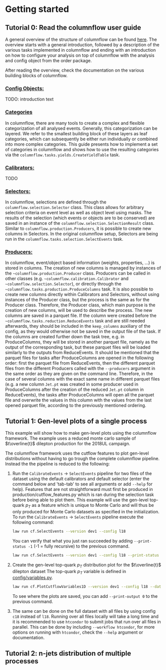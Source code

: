 # Getting started

## Tutorial 0: Read the columnflow user guide

A general overview of the structure of columnflow can be found [here](https://github.com/GhentAnalysis/columnflow/blob/master/docs/user_guide/structure.md). The overview starts with a general introduction, followed by a description of the various tasks implemented in columnflow and ending with an introduction on how to configure your analysis on top of columnflow with the analysis and config object from the order package.

After reading the overview, check the documentation on the various building blocks of columnflow.

### [Config Objects:](https://github.com/GhentAnalysis/columnflow/blob/master/docs/user_guide/building_blocks/config_objects.md)

TODO: introduction text

### [Categories](https://github.com/GhentAnalysis/columnflow/blob/master/docs/user_guide/building_blocks/config_objects.md)

In columnflow, there are many tools to create a complex and flexible categorization of all analysed events. Generally, this categorization can be layered. We refer to the smallest building block of these layers as leaf categories, which can subsequently be either run individually or combined into more complex categories. This guide presents how to implement a set of categories in columnflow and shows how to use the resulting categories via the `columnflow.tasks.yields.CreateYieldTable` task.

### [Calibrators:]((https://github.com/GhentAnalysis/columnflow/blob/master/docs/user_guide/building_blocks/calibrators.md))

TODO

### [Selectors:](https://github.com/GhentAnalysis/columnflow/blob/master/docs/user_guide/building_blocks/selectors.md)

In columnflow, selections are defined through the `columnflow.selection.Selector` class. This class allows for arbitrary selection criteria on event level as well as object level using masks. The results of the selection (which events or objects are to be conserved) are saved in an instance of the `columnflow.selection.SelectionResult` class. Similar to `columnflow.production.Producers`, it is possible to create new columns in Selectors. In the original columnflow setup, Selectors are being run in the `columnflow.tasks.selection.SelectEvents` task.

### [Producers:](https://github.com/GhentAnalysis/columnflow/blob/master/docs/user_guide/building_blocks/producers.md)

In columnflow, event/object based information (weights, properties, ...) is stored in columns.
The creation of new columns is managed by instances of the `~columnflow.production.Producer` class.
Producers can be called in other classes (e.g. `~columnflow.calibration.Calibrator` and `~columnflow.selection.Selector`), or directly through the `~columnflow.tasks.production.ProduceColumns` task.
It is also possible to create new columns directly within Calibrators and Selectors, without using instances of the Producer class, but the process is the same as for the Producer class.
Therefore, the Producer class, which main purpose is the creation of new columns, will be used to describe the process.
The new columns are saved in a parquet file.
If the column were created before the `~columnflow.tasks.reduction.ReduceEvents` task and are still needed afterwards, they should be included in the ```keep_columns``` auxiliary of the config, as they would otherwise not be saved in the output file of the task.
If the columns are created further down the task tree, e.g. in ProduceColumns, they will be stored in another parquet file, namely as the output of the corresponding task, but these parquet files will be loaded similarly to the outputs from ReduceEvents.
It should be mentioned that the parquet files for tasks after ProduceColumns are opened in the following order: first the parquet file from ReduceEvents, then the different parquet files from the different Producers called with the `--producers` argument in the same order as they are given on the command line.
Therefore, in the case of several columns with the exact same name in different parquet files (e.g. a new column `Jet.pt` was created in some producer used in ProduceColumns after the creation of the reduced `Jet.pt` column in ReduceEvents), the tasks after ProduceColumns will open all the parquet file and overwrite the values in this column with the values from the last opened parquet file, according to the previously mentioned ordering.

## Tutorial 1: Gen-level plots of a single process

This example will show how to make gen-level plots using the columnflow framework. The example uses a reduced monte carlo sample of $t\overline{t}$ dilepton production for the 2018UL campaign.

The columnflow framework uses the cutflow features to plot gen-level distributions without having to go trough the complete columnflow pipeline. Instead the the pipeline is reduced to the following:

1. Run the `CalibrateEvents` -> `SelectEvents` pipeline for two files of the dataset using the default calibrators and default selector (enter the command below and 'tab-tab' to see all arguments or add `--help` for help). Features that are not straightforward must first be produced in production/cutflow_features.py which is ran during the selection task before being able to plot them. This example will use the gen-level top-quark $p_T$ as a feature which is unique to Monte Carlo and will thus be only produced for Monte Carlo datasets as specified in the initialization. To run the `CalibrateEvents` -> `SelectEvents` pipeline execute the following command:

    ```bash
    law run cf.SelectEvents --version dev1 --config l18
    ```

    You can verify that what you just ran succeeded by adding `--print-status -1` (-1 = fully recursive) to the previous command.

    ```bash
    law run cf.SelectEvents --version dev1 --config l18 --print-status -1
    ```

2. Create the gen-level top-quark $p_T$ distribution plot for the $t\overline{t}$ dilepton dataset The top-quark $p_T$ variable is defined in [config/variables.py](https://gitlab.cern.ch/ghentanalysis/columnflowanalysis/ttz/-/blob/master/ttz/config/variables.py?ref_type=heads#L328).

    ```bash
    law run cf.PlotCutflowVariables1D --version dev1 --config l18 --datasets "tt_dl_powheg" --processes "tt" --variables "genTop_pt" --skip-ratio --categories "incl"
    ```

    To see where the plots are saved, you can add `--print-output 0` to the previous command.
3. The same can be done on the full dataset with all files by using config `c18` instead of `l18`. Running over all files locally will take a long time and it is recommended to use `htcondor` to submit jobs that run over all files in parallel. This can be done by including `--workflow htcondor`, for more options on running with `htcondor`, check the `--help` argument or documentation.

## Tutorial 2: n-jets distribution of multiple processes
